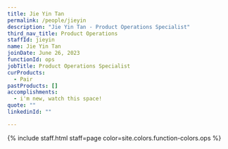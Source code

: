 ```yaml
---
title: Jie Yin Tan
permalink: /people/jieyin
description: "Jie Yin Tan - Product Operations Specialist"
third_nav_title: Product Operations
staffId: jieyin
name: Jie Yin Tan
joinDate: June 26, 2023
functionId: ops
jobTitle: Product Operations Specialist
curProducts:
  - Pair
pastProducts: []
accomplishments:
  - i'm new, watch this space!
quote: ""
linkedinId: ""

---
```


{% include staff.html staff=page color=site.colors.function-colors.ops %}
